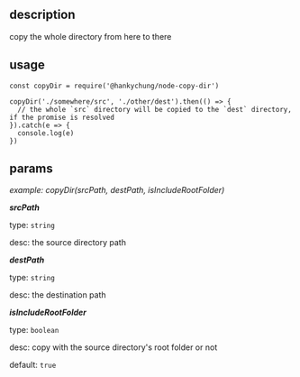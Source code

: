 ## description
copy the whole directory from here to there

## usage
```
const copyDir = require('@hankychung/node-copy-dir')

copyDir('./somewhere/src', './other/dest').then(() => {
  // the whole `src` directory will be copied to the `dest` directory, if the promise is resolved
}).catch(e => {
  console.log(e)
})
```

## params
_example: copyDir(srcPath, destPath, isIncludeRootFolder)_

**_srcPath_**

type: `string`

desc: the source directory path

**_destPath_**

type: `string`

desc: the destination path

**_isIncludeRootFolder_**

type: `boolean`

desc: copy with the source directory's root folder or not

default: `true`
